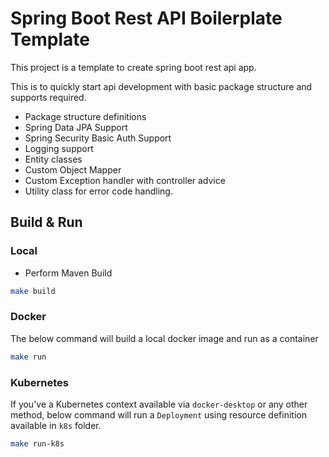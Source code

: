 # Spring Boot Rest API Boilerplate Template


This project is a template to create spring boot rest api app.

This is to quickly start api development with basic package structure and supports required.

  - Package structure definitions
  - Spring Data JPA Support
  - Spring Security Basic Auth Support
  - Logging support
  - Entity classes
  - Custom Object Mapper 
  - Custom Exception handler with controller advice
  - Utility class for error code handling.
  

## Build & Run

### Local

- Perform Maven Build

```sh
make build
```
### Docker

The below command will build a local docker image and run as a container
```sh
make run
```

### Kubernetes

If you've a Kubernetes context available via `docker-desktop` or any other method, below command will run a `Deployment` using resource definition available in `k8s` folder.
```sh
make run-k8s
```

